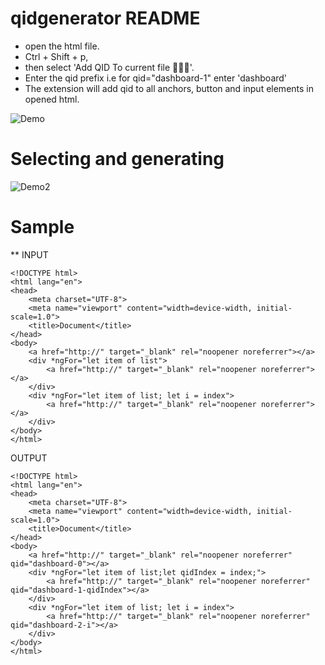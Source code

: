 # qidgenerator README

* open the html file. 
* Ctrl + Shift + p, 
* then select 'Add QID To current file 🙈🙉🙊'.
* Enter the qid prefix i.e for qid="dashboard-1" enter 'dashboard'
* The extension will add qid to all anchors, button and input elements in opened html.

![Demo](https://media.giphy.com/media/Ynr4Doa2xUATUYPTP5/source.gif)

# Selecting and generating
![Demo2](https://media.giphy.com/media/YMMCPpqJ4trEcebfiD/source.gif)

# Sample
** INPUT
```
<!DOCTYPE html>
<html lang="en">
<head>
    <meta charset="UTF-8">
    <meta name="viewport" content="width=device-width, initial-scale=1.0">
    <title>Document</title>
</head>
<body>
    <a href="http://" target="_blank" rel="noopener noreferrer"></a>
    <div *ngFor="let item of list">
        <a href="http://" target="_blank" rel="noopener noreferrer"></a>
    </div>
    <div *ngFor="let item of list; let i = index">
        <a href="http://" target="_blank" rel="noopener noreferrer"></a>
    </div>
</body>
</html>
```

OUTPUT
```
<!DOCTYPE html>
<html lang="en">
<head>
    <meta charset="UTF-8">
    <meta name="viewport" content="width=device-width, initial-scale=1.0">
    <title>Document</title>
</head>
<body>
    <a href="http://" target="_blank" rel="noopener noreferrer" qid="dashboard-0"></a>
    <div *ngFor="let item of list;let qidIndex = index;">
        <a href="http://" target="_blank" rel="noopener noreferrer" qid="dashboard-1-qidIndex"></a>
    </div>
    <div *ngFor="let item of list; let i = index">
        <a href="http://" target="_blank" rel="noopener noreferrer" qid="dashboard-2-i"></a>
    </div>
</body>
</html>
```